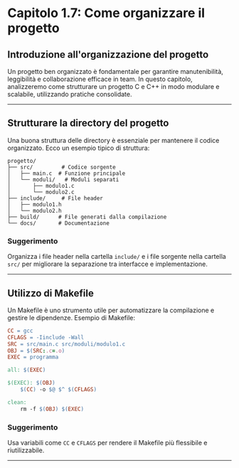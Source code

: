 # Capitolo 1.7: Come organizzare il progetto

## **Introduzione all'organizzazione del progetto**
Un progetto ben organizzato è fondamentale per garantire manutenibilità, leggibilità e collaborazione efficace in team. In questo capitolo, analizzeremo come strutturare un progetto C e C++ in modo modulare e scalabile, utilizzando pratiche consolidate.

---

## **Strutturare la directory del progetto**
Una buona struttura delle directory è essenziale per mantenere il codice organizzato. Ecco un esempio tipico di struttura:

```
progetto/
├── src/         # Codice sorgente
│   ├── main.c  # Funzione principale
│   └── moduli/   # Moduli separati
│       ├── modulo1.c
│       └── modulo2.c
├── include/     # File header
│   ├── modulo1.h
│   └── modulo2.h
├── build/      # File generati dalla compilazione
└── docs/       # Documentazione
```

### **Suggerimento**
Organizza i file header nella cartella `include/` e i file sorgente nella cartella `src/` per migliorare la separazione tra interfacce e implementazione.

---

## **Utilizzo di Makefile**
Un Makefile è uno strumento utile per automatizzare la compilazione e gestire le dipendenze. Esempio di Makefile:

```makefile
CC = gcc
CFLAGS = -Iinclude -Wall
SRC = src/main.c src/moduli/modulo1.c
OBJ = $(SRC:.c=.o)
EXEC = programma

all: $(EXEC)

$(EXEC): $(OBJ)
	$(CC) -o $@ $^ $(CFLAGS)

clean:
	rm -f $(OBJ) $(EXEC)
```

### **Suggerimento**
Usa variabili come `CC` e `CFLAGS` per rendere il Makefile più flessibile e riutilizzabile.

---
